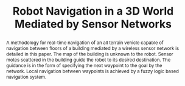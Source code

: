 ---
layout: project-page-new
title: "Robot Navigation in a 3D World Mediated by Sensor Networks"
authors:
  - name: D. V. Karthikeya Viswanath*
    sup: #
  - name: K. Madhava Krishna*
    sup: #
  - name: Henry Hexmoor+
    sup: #
  - name: Sartaj Singh**
    sup: #
affiliations:
  - name: IIIT Hyderabad, India
    link: https://robotics.iiit.ac.in
    sup: #
  - name: Computer Science Dept, Southern Illinois University, Carbondale, IL, 62901, USA
    link: #
    sup: #
  - name:  Center for Artificial Intelligence and Robotics, Bangalore, India
    link: #
    sup: #
permalink: publications/2007/Viswanath_Robot-Navigation
abstract: "A methodology for real-time navigation of an all terrain vehicle capable of navigation between floors of a building mediated by a wireless sensor network is detailed in this paper. The map of the building is unknown to the robot. Sensor motes scattered in the building guide the
robot to its desired destination. The guidance is in the form of specifying the next waypoint to the goal by the network. Local navigation between waypoints is achieved by a fuzzy logic based navigation system. "
paper: https://robotics.iiit.ac.in/uploads/Main/Publications/2007_8.pdf
# iframe: https://www.youtube.com/embed/jhjskX4FQwA

---